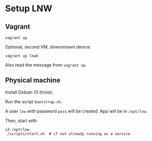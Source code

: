 # Setup LNW

## Vagrant
```
vagrant up
```
Optional, second  VM, downstream device:
```
vagrant up lnwb
```

Also read the message from `vagrant up`.

## Physical machine
Install Debian 13 (trixie).

Run the script `bootstrap.sh`.

A user `lnw` with password `pass` will be created. App will be in `/opt/lnw`.

Then, start with

```
cd /opt/lnw
./scripts/start.sh  # if not already running as a service
```